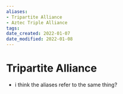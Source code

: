 ```yaml
---
aliases: 
- Tripartite Alliance
- Aztec Triple Alliance
tags: 
date_created: 2022-01-07
date_modified: 2022-01-08
---
```


# Tripartite Alliance

- i think the aliases refer to the same thing?
